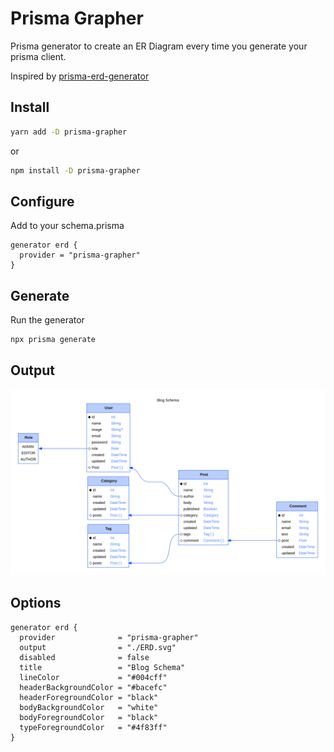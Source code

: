 # Prisma Grapher

Prisma generator to create an ER Diagram every time you generate your prisma client.

Inspired by [prisma-erd-generator](https://github.com/keonik/prisma-erd-generator/blob/main/README.md)

## Install

```sh
yarn add -D prisma-grapher
```

or

```sh
npm install -D prisma-grapher
```

## Configure

Add to your schema.prisma

```prisma
generator erd {
  provider = "prisma-grapher"
}
```

## Generate

Run the generator

```sh
npx prisma generate
```

## Output

![Blog ERD](./test/blog.svg)

## Options

```prisma
generator erd {
  provider              = "prisma-grapher"
  output                = "./ERD.svg"
  disabled              = false
  title                 = "Blog Schema"
  lineColor             = "#004cff"
  headerBackgroundColor = "#bacefc"
  headerForegroundColor = "black"
  bodyBackgroundColor   = "white"
  bodyForegroundColor   = "black"
  typeForegroundColor   = "#4f83ff"
}
```

